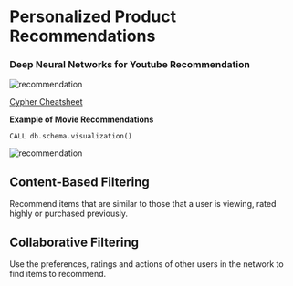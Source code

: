 # Personalized Product Recommendations

### Deep Neural Networks for Youtube Recommendation

<img src="https://github.com/zixi-liu/Graphical-Neural-Network/blob/main/Img/Youtube.JPG" alt="recommendation"/>


[Cypher Cheatsheet](https://neo4j.com/docs/cypher-refcard/current/?ref=browser-guide)

**Example of Movie Recommendations**

```
CALL db.schema.visualization()
```

<img src="https://github.com/zixi-liu/Graphical-Neural-Network/blob/main/Img/recommendation-movie.png" alt="recommendation"/>

## Content-Based Filtering

Recommend items that are similar to those that a user is viewing, rated highly or purchased previously.

## Collaborative Filtering

Use the preferences, ratings and actions of other users in the network to find items to recommend.
